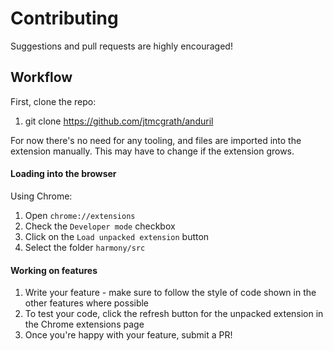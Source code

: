 # Contributing

Suggestions and pull requests are highly encouraged! 

## Workflow

First, clone the repo:

1. git clone https://github.com/jtmcgrath/anduril

For now there's no need for any tooling, and files are imported into the extension manually. This may have to change if the extension grows.

#### Loading into the browser

Using Chrome:

1.  Open `chrome://extensions`
1.  Check the `Developer mode` checkbox
1.  Click on the `Load unpacked extension` button
1.  Select the folder `harmony/src`

#### Working on features

1. Write your feature - make sure to follow the style of code shown in the other features where possible
1. To test your code, click the refresh button for the unpacked extension in the Chrome extensions page
1. Once you're happy with your feature, submit a PR!
